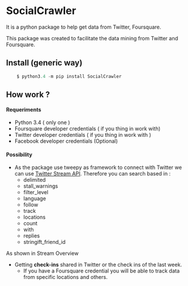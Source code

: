 # SocialCrawler
It is a python package to help get data from Twitter, Foursquare.

This package was created to facilitate the data mining from Twitter and Foursquare.

## Install (generic way)

```python
	$ python3.4 -m pip install SocialCrawler
```

## How work ?

#### Requeriments

 - Python 3.4 ( only one )
 - Foursquare developer  credentials ( if you thing in work with)
 - Twitter developer credentials ( if you thing in work with )
 - Facebook developer credentials (Optional)

#### Possibility

 - As the package use tweepy as framework to connect with Twitter we can use [Twitter Stream API](https://dev.twitter.com/streaming/overview). Therefore you can search based in :
    -  delimited
    -  stall_warnings
    -  filter_level
    -  language
    -  follow
    -  track
    -  locations
    -  count
    -  with
    -  replies
    -  stringift_friend_id

As shown in Stream Overview

- Getting **check-ins** shared in Twitter or the check ins of the last week.
    -  If you have a Foursquare credential you will be able to track data from specific locations and others. 

